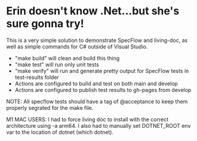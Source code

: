 # Erin doesn't know .Net...but she's sure gonna try!
This is a very simple solution to demonstrate SpecFlow and living-doc, as well as simple commands for C# outside of Visual Studio.
* "make build" will clean and build this thing
* "make test" will run only unit tests 
* "make verify" will run and generate pretty output for SpecFlow tests in test-results folder
* Actions are configured to build and test on both main and develop
* Actions are configured to publish test results to gh-pages from develop

NOTE: All specflow tests should have a tag of @acceptance to keep them properly segrated for the make file.

M1 MAC USERS: I had to force living doc to install with the correct architecture using -a arm64. I also had to manually set DOTNET_ROOT env var to the location of dotnet (which dotnet).